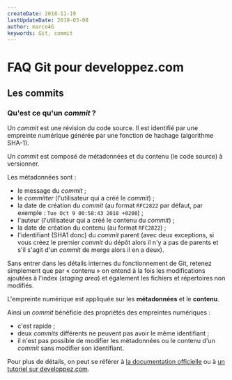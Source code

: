 ```yaml
---
createDate: 2018-11-19
lastUpdateDate: 2019-03-08
author: marco46
keywords: Git, commit
---
```


# FAQ Git pour developpez.com

## Les commits

### Qu'est ce qu'un *commit* ?

Un *commit* est une révision du code source. Il est identifié par une empreinte numérique générée par une fonction de hachage (algorithme SHA-1).

Un *commit* est composé de métadonnées et du contenu (le code source) à versionner.

Les métadonnées sont :

- le message du *commit* ;
- le *committer* (l'utilisateur qui a créé le *commit*) ;
- la date de création du *commit* (au format `RFC2822` par défaut, par exemple : `Tue Oct 9 00:58:43 2018 +0200`) ;
- l'auteur (l'utilisateur qui a créé le contenu du *commit*) ;
- la date de création du contenu (au format `RFC2822`) ;
- l'identifiant (SHA1 donc) du *commit* parent (avec deux exceptions, si vous créez le premier *commit* du dépôt alors il n'y a pas de parents et s'il s'agit d'un *commit* de merge alors il en a deux).

Sans entrer dans les détails internes du fonctionnement de Git, retenez simplement que par « contenu » on entend à la fois les modifications ajoutées à l'index (*staging area*) et également les fichiers et répertoires non modifiés.

L'empreinte numérique est appliquée sur les **métadonnées** et le **contenu**.

Ainsi un *commit* bénéficie des propriétés des empreintes numériques :

- c'est rapide ;
- deux *commits* différents ne peuvent pas avoir le même identifiant ;
- il n'est pas possible de modifier les métadonnées ou le contenu d'un *commit* sans modifier son identifiant.

Pour plus de détails, on peut se référer à [la documentation officielle](https://git-scm.com/book/fr/v2/Les-tripes-de-Git-Plomberie-et-porcelaine) ou à [un tutoriel sur developpez.com](https://alm.developpez.com/tutoriel/fonctionnement-interne-de-git/).
